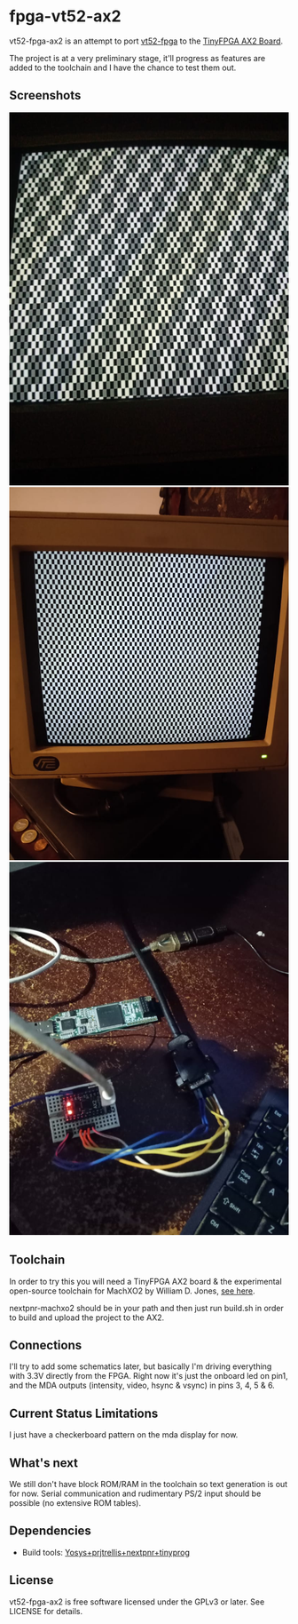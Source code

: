 # fpga-vt52-ax2
vt52-fpga-ax2 is an attempt to port
[vt52-fpga](https://github.com/AndresNavarro82/vt52-fpga) to
the [TinyFPGA AX2 Board](https://tinyfpga.com/).

The project is at a very preliminary stage, it'll progress as features
are added to the toolchain and I have the chance to test them out.

## Screenshots
![pattern_intensity](img/pattern_intensity.jpeg)
![pattern](img/pattern.jpeg)
![board](img/board.jpeg)

## Toolchain
In order to try this you will need a TinyFPGA AX2 board & the
experimental open-source toolchain for MachXO2 by William D. Jones, [see
here](https://github.com/cr1901/nextpnr/tree/machxo2/machxo2).

nextpnr-machxo2 should be in your path and then just run build.sh in
order to build and upload the project to the AX2.

## Connections
I'll try to add some schematics later, but basically I'm driving
everything with 3.3V directly from the FPGA. Right now it's just the
onboard led on pin1, and the MDA outputs (intensity, video, hsync &
vsync) in pins 3, 4, 5 & 6.

## Current Status Limitations
I just have a checkerboard pattern on the mda display for now.

## What's next
We still don't have block ROM/RAM in the toolchain so text generation
is out for now.  Serial communication and rudimentary PS/2 input
should be possible (no extensive ROM tables).

## Dependencies
- Build tools:
  [Yosys+prjtrellis+nextpnr+tinyprog](https://github.com/cr1901/nextpnr/tree/machxo2/machxo2)

## License
vt52-fpga-ax2 is free software licensed under the GPLv3 or later. See
LICENSE for details.
